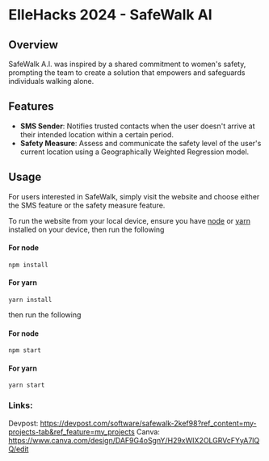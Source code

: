 # ElleHacks 2024 - SafeWalk AI

## Overview
SafeWalk A.I. was inspired by a shared commitment to women's safety, prompting the team to create a solution that empowers and safeguards individuals walking alone.

## Features

- **SMS Sender**: Notifies trusted contacts when the user doesn't arrive at their intended location within a certain period.
- **Safety Measure**: Assess and communicate the safety level of the user's current location using a Geographically Weighted Regression model.

## Usage

For users interested in SafeWalk, simply visit the website and choose either the SMS feature or the safety measure feature.

To run the website from your local device, ensure you have [node](https://nodejs.org/en) or [yarn](https://yarnpkg.com/) installed on your device, then run the following

#### For node
```
npm install
```
#### For yarn
```
yarn install
```
then run the following

#### For node
```
npm start
```
#### For yarn
```
yarn start
```

### Links:
Devpost: https://devpost.com/software/safewalk-2kef98?ref_content=my-projects-tab&ref_feature=my_projects
Canva: https://www.canva.com/design/DAF9G4oSgnY/H29xWIX2OLGRVcFYyA7lQQ/edit
